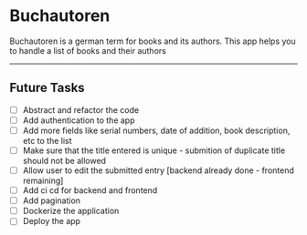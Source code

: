 # Buchautoren
Buchautoren is a german term for books and its authors. This app helps you to handle a list of books and their authors 

<hr>

## Future Tasks
- [ ] Abstract and refactor the code
- [ ] Add authentication to the app
- [ ] Add more fields like serial numbers, date of addition, book description, etc to the list
- [ ] Make sure that the title entered is unique - submition of duplicate title should not be allowed
- [ ] Allow user to edit the submitted entry [backend already done - frontend remaining]
- [ ] Add ci cd for backend and frontend
- [ ] Add pagination
- [ ] Dockerize the application
- [ ] Deploy the app
